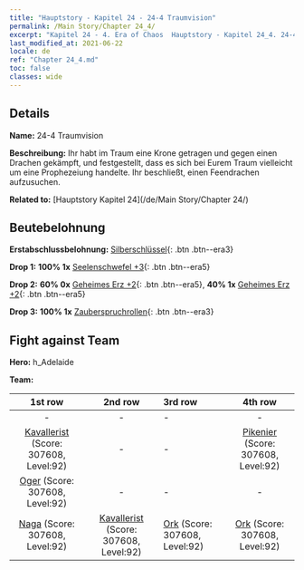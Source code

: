 ```yaml
---
title: "Hauptstory - Kapitel 24 - 24-4 Traumvision"
permalink: /Main Story/Chapter 24_4/
excerpt: "Kapitel 24 - 4. Era of Chaos  Hauptstory - Kapitel 24_4. 24-4 Traumvision"
last_modified_at: 2021-06-22
locale: de
ref: "Chapter 24_4.md"
toc: false
classes: wide
---
```


## Details

 **Name:** 24-4 Traumvision

 **Beschreibung:** Ihr habt im Traum eine Krone getragen und gegen einen Drachen gekämpft, und festgestellt, dass es sich bei Eurem Traum vielleicht um eine Prophezeiung handelte. Ihr beschließt, einen Feendrachen aufzusuchen.

 **Related to:** [Hauptstory Kapitel 24](/de/Main Story/Chapter 24/)

## Beutebelohnung

 **Erstabschlussbelohnung:** [Silberschlüssel](/ItemsDE/con_693/){: .btn .btn--era3}

 **Drop 1:** **100% 1x** [Seelenschwefel +3](/ItemsDE/mat_85/){: .btn .btn--era5}

 **Drop 2:** **60% 0x** [Geheimes Erz +2](/ItemsDE/mat_75/){: .btn .btn--era5}, **40% 1x** [Geheimes Erz +2](/ItemsDE/mat_75/){: .btn .btn--era5}

 **Drop 3:** **100% 1x** [Zauberspruchrollen](/ItemsDE/con_694/){: .btn .btn--era3}


## Fight against Team
 **Hero:** h_Adelaide

 **Team:**


  | 1st row | 2nd row | 3rd row | 4th row |
  |:----:|:----:|:----|:----:|
  | - | - | - | - |
  | [Kavallerist](/de/units/Cavalier/) (Score: 307608, Level:92)  | - | - | [Pikenier](/de/units/Pikeman/) (Score: 307608, Level:92)  |
  | [Oger](/de/units/Ogre/) (Score: 307608, Level:92)  | - | - | - |
  | [Naga](/de/units/Naga/) (Score: 307608, Level:92)  | [Kavallerist](/de/units/Cavalier/) (Score: 307608, Level:92)  | [Ork](/de/units/Orc/) (Score: 307608, Level:92)  | [Ork](/de/units/Orc/) (Score: 307608, Level:92)  |


